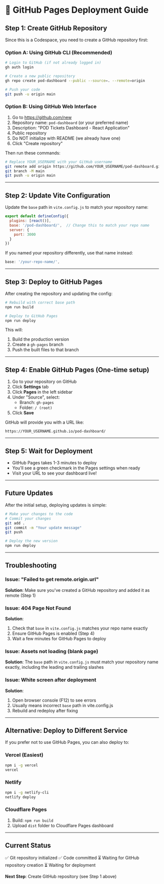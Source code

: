 # 🚀 GitHub Pages Deployment Guide

## Step 1: Create GitHub Repository

Since this is a Codespace, you need to create a GitHub repository first:

### Option A: Using GitHub CLI (Recommended)
```bash
# Login to GitHub (if not already logged in)
gh auth login

# Create a new public repository
gh repo create pod-dashboard --public --source=. --remote=origin

# Push your code
git push -u origin main
```

### Option B: Using GitHub Web Interface
1. Go to https://github.com/new
2. Repository name: `pod-dashboard` (or your preferred name)
3. Description: "POD Tickets Dashboard - React Application"
4. Public repository
5. Do NOT initialize with README (we already have one)
6. Click "Create repository"

Then run these commands:
```bash
# Replace YOUR_USERNAME with your GitHub username
git remote add origin https://github.com/YOUR_USERNAME/pod-dashboard.git
git branch -M main
git push -u origin main
```

---

## Step 2: Update Vite Configuration

Update the `base` path in `vite.config.js` to match your repository name:

```javascript
export default defineConfig({
  plugins: [react()],
  base: '/pod-dashboard/',  // Change this to match your repo name
  server: {
    port: 3000
  }
})
```

If you named your repository differently, use that name instead:
```javascript
base: '/your-repo-name/',
```

---

## Step 3: Deploy to GitHub Pages

After creating the repository and updating the config:

```bash
# Rebuild with correct base path
npm run build

# Deploy to GitHub Pages
npm run deploy
```

This will:
1. Build the production version
2. Create a `gh-pages` branch
3. Push the built files to that branch

---

## Step 4: Enable GitHub Pages (One-time setup)

1. Go to your repository on GitHub
2. Click **Settings** tab
3. Click **Pages** in the left sidebar
4. Under "Source", select:
   - Branch: `gh-pages`
   - Folder: `/ (root)`
5. Click **Save**

GitHub will provide you with a URL like:
```
https://YOUR_USERNAME.github.io/pod-dashboard/
```

---

## Step 5: Wait for Deployment

- GitHub Pages takes 1-3 minutes to deploy
- You'll see a green checkmark in the Pages settings when ready
- Visit your URL to see your dashboard live!

---

## Future Updates

After the initial setup, deploying updates is simple:

```bash
# Make your changes to the code
# Commit your changes
git add .
git commit -m "Your update message"
git push

# Deploy the new version
npm run deploy
```

---

## Troubleshooting

### Issue: "Failed to get remote.origin.url"
**Solution**: Make sure you've created a GitHub repository and added it as remote (Step 1)

### Issue: 404 Page Not Found
**Solution**: 
1. Check that `base` in `vite.config.js` matches your repo name exactly
2. Ensure GitHub Pages is enabled (Step 4)
3. Wait a few minutes for GitHub Pages to deploy

### Issue: Assets not loading (blank page)
**Solution**: The `base` path in `vite.config.js` must match your repository name exactly, including the leading and trailing slashes

### Issue: White screen after deployment
**Solution**: 
1. Open browser console (F12) to see errors
2. Usually means incorrect `base` path in vite.config.js
3. Rebuild and redeploy after fixing

---

## Alternative: Deploy to Different Service

If you prefer not to use GitHub Pages, you can also deploy to:

### Vercel (Easiest)
```bash
npm i -g vercel
vercel
```

### Netlify
```bash
npm i -g netlify-cli
netlify deploy
```

### Cloudflare Pages
1. Build: `npm run build`
2. Upload `dist` folder to Cloudflare Pages dashboard

---

## Current Status

✅ Git repository initialized
✅ Code committed
⏳ Waiting for GitHub repository creation
⏳ Waiting for deployment

**Next Step**: Create GitHub repository (see Step 1 above)
